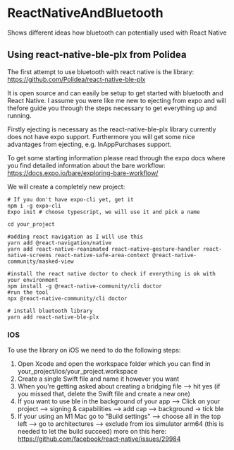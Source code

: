 # ReactNativeAndBluetooth
Shows different ideas how bluetooth can potentially used with React Native


## Using react-native-ble-plx from Polidea

The first attempt to use bluetooth with react native is the library:
https://github.com/Polidea/react-native-ble-plx

It is open source and can easily be setup to get started with bluetooth and React Native.
I assume you were like me new to ejecting from expo and will thefore guide you through the steps necessary to get everything up and running.

Firstly ejecting is necessary as the react-native-ble-plx library currently does not have expo support.
Furthermore you will get some nice advantages from ejecting, e.g. InAppPurchases support.

To get some starting information please read through the expo docs where you find detailed information about the bare workflow: 
https://docs.expo.io/bare/exploring-bare-workflow/

We will create a completely new project:

```
# If you don't have expo-cli yet, get it
npm i -g expo-cli
Expo init # choose typescript, we will use it and pick a name

cd your_project

#adding react navigation as I will use this 
yarn add @react-navigation/native
yarn add react-native-reanimated react-native-gesture-handler react-native-screens react-native-safe-area-context @react-native-community/masked-view

#install the react native doctor to check if everything is ok with your environment
npm install -g @react-native-community/cli doctor
#run the tool 
npx @react-native-community/cli doctor

# install bluetooth library
yarn add react-native-ble-plx
```

### IOS

To use the library on iOS we need to do the following steps:
1. Open Xcode and open the workspace folder which you can find in your_project/ios/your_project.workspace
2. Create a single Swift file and name it however you want
3. When you're getting asked about creating a bridging file --> hit yes (if you missed that, delete the Swift file and create a new one)
4. If you want to use ble in the background of your app --> Click on your project --> signing & capabilities --> add cap --> background -> tick ble
5. If your using an M1 Mac go to "Build settings" --> choose all in the top left --> go to architectures --> exclude from ios simulator arm64 (this is needed to let the build succeed) more on this here: https://github.com/facebook/react-native/issues/29984
